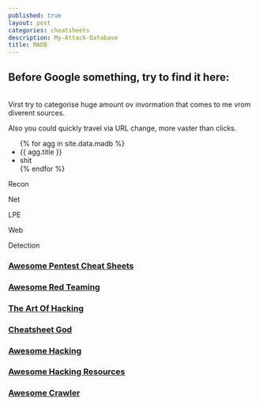 ```yaml
---
published: true
layout: post
categories: cheatsheets
description: My-Attack-Database
title: MADB
---
```

## Before Google something, try to find it here:
<br>
Virst try to categorise huge amount ov invormation that comes to me vrom diverent sources.

Also you could quickly travel via URL change, more vaster than clicks.

<!-- {%  for madb in site.categories.madb  %}
    {%  for net in site.tags.net  %}
        {%  for windows in site.tags.windows  %}
            {%  for ad in site.tags.ad  %}
                <li><a href="{{ ad.url }}" title="{{ ad.description }}">{{ ad.title }}</a></li>
            {% endfor %}
        {% endfor %}
    {% endfor %}
{% endfor %}
 -->

 <!-- 
<ul> 
{% for main_categ in site.data.madb %}
    {% for net in main_categ %}
        {% for windows in net %}
            <li><a href="{{ windows.url }}" title="{{ windows.description }}">{{ windows.title }}</a></li>
        {% endfor %}
    {% endfor %}
{% endfor %}
</ul>  -->

<ul> 
{% for agg in site.data.madb %}
        <li>{{ agg.title }}</li>
        <li>shit</li>
{% endfor %}
</ul> 

Recon

Net

LPE

Web

Detection

### [Awesome Pentest Cheat Sheets](https://github.com/coreb1t/awesome-pentest-cheat-sheets "Awesome Pentest Cheat Sheets")


### [Awesome Red Teaming](https://github.com/yeyintminthuhtut/Awesome-Red-Teaming "Awesome Red Teaming")


### [The Art Of Hacking](https://github.com/The-Art-of-Hacking/h4cker "The Art Of Hacking")

### [Cheatsheet God](https://github.com/OlivierLaflamme/Cheatsheet-God "Cheatsheet God")


### [Awesome Hacking](https://github.com/Hack-with-Github/Awesome-Hacking "Awesome Hacking")

### [Awesome Hacking Resources](https://github.com/vitalysim/Awesome-Hacking-Resources "Awesome Hacking Resources")

### [Awesome Crawler](https://github.com/BruceDone/awesome-crawler "Awesome Crawler")
